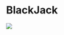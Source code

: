 # BlackJack

![](https://user-images.githubusercontent.com/83522315/163695138-4a7056fb-ca42-451d-9ccc-efc05ef8a491.PNG)
